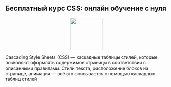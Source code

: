 ## Бесплатный курс CSS: онлайн обучение с нуля

<div id="header" align="center">
  <img src="https://cdn-icons-png.flaticon.com/512/732/732212.png" width="100"/>
</div>

Cascading Style Sheets (CSS) — каскадные таблицы стилей, которые позволяют оформлять содержимое страницы в соответствии с описанными правилами. Стили текста, расположение блоков на странице, анимация — всё это описывается с помощью каскадных таблиц стилей

